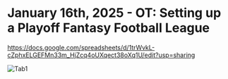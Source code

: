 # January 16th, 2025 - OT: Setting up a Playoff Fantasy Football League

https://docs.google.com/spreadsheets/d/1trWvkL-cZphxELGEFMn33m_HjZcq4oUXqect38oXq1U/edit?usp=sharing

![Tab1]('assets/tab1.png')
